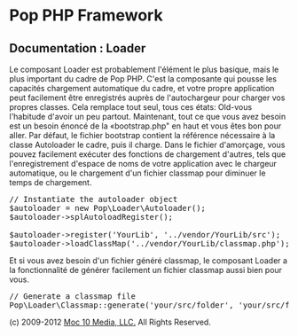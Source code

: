 Pop PHP Framework
=================

Documentation : Loader
----------------------

Le composant Loader est probablement l'élément le plus basique, mais le plus important du cadre de Pop PHP. C'est la composante qui pousse les capacités chargement automatique du cadre, et votre propre application peut facilement être enregistrés auprès de l'autochargeur pour charger vos propres classes. Cela remplace tout seul, tous ces états: Old-vous l'habitude d'avoir un peu partout. Maintenant, tout ce que vous avez besoin est un besoin énoncé de la «bootstrap.php" en haut et vous êtes bon pour aller. Par défaut, le fichier bootstrap contient la référence nécessaire à la classe Autoloader le cadre, puis il charge. Dans le fichier d'amorçage, vous pouvez facilement exécuter des fonctions de chargement d'autres, tels que l'enregistrement d'espace de noms de votre application avec le chargeur automatique, ou le chargement d'un fichier classmap pour diminuer le temps de chargement.

<pre>
// Instantiate the autoloader object
$autoloader = new Pop\Loader\Autoloader();
$autoloader->splAutoloadRegister();

$autoloader->register('YourLib', '../vendor/YourLib/src');
$autoloader->loadClassMap('../vendor/YourLib/classmap.php');
</pre>

Et si vous avez besoin d'un fichier généré classmap, le composant Loader a la fonctionnalité de générer facilement un fichier classmap aussi bien pour vous.

<pre>
// Generate a classmap file
Pop\Loader\Classmap::generate('your/src/folder', 'your/src/folder/classmap.php');
</pre>

(c) 2009-2012 [Moc 10 Media, LLC.](http://www.moc10media.com) All Rights Reserved.
